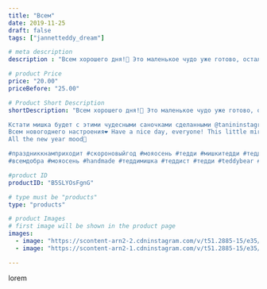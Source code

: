 ```yaml
---
title: "Всем"
date: 2019-11-25
draft: false
tags: ["jannetteddy_dream"]

# meta description
description : "Всем хорошего дня!🤗 Это маленькое чудо уже готово, осталось только сделать одежду! И образ будет завершён!🐻 Малыш из новой коллекции #рождественскиезабавы  Я пл"

# product Price
price: "20.00"
priceBefore: "25.00"

# Product Short Description
shortDescription: "Всем хорошего дня!🤗 Это маленькое чудо уже готово, осталось только сделать одежду! И образ будет завершён!🐻 Малыш из новой коллекции #рождественскиезабавы  Я планирую сшить яркую праздничную коллекцию Мишек к Новому Году🎄

Кстати мишка будет с этими чудесными саночками сделанными @tanininstagram 
Всем новогоднего настроения❤️ Have a nice day, everyone! This little miracle is already ready, you just have to make clothes! And the image will be completed! 🐻 The kid from the new collection #Christmas fun I plan to sew a bright holiday collection of Bears for the New Year🎄 By the way, the bear will be with these wonderful sledges made by @tanininstagram 
All the new year mood🧡

#праздниккнамприходит #скороновыйгод #мояосень #тедди #мишкитедди #теддимишки #мишкатедди
#всемдобра #мояосень #handmade #теддимишка #теддист #тедди #teddybear #teddy #artistteddybear #мишкитедди #мишкатедди #друзьятедди #teddybear🐻 #teddy🐻 #teddy_bear #teddybearlove #artistteddybear #artistteddy #своимируками #ручнаяработа"

#product ID
productID: "B5SLYOsFgnG"

# type must be "products"
type: "products"

# product Images
# first image will be shown in the product page
images:
  - image: "https://scontent-arn2-2.cdninstagram.com/v/t51.2885-15/e35/s1080x1080/73401911_119251442584517_6968980523477807957_n.jpg?_nc_ht=scontent-arn2-2.cdninstagram.com&_nc_cat=105&_nc_ohc=I3UTjopafTcAX9c2VMy&tp=1&oh=4793abefd43bf96c0b6b5661bb558b22&oe=605DAC93&ig_cache_key=MjE4NDg1ODgxMDYwNjQzMDM5MA%3D%3D.2"
  - image: "https://scontent-arn2-1.cdninstagram.com/v/t51.2885-15/e35/s1080x1080/75379760_425663564782502_5061469499938231828_n.jpg?_nc_ht=scontent-arn2-1.cdninstagram.com&_nc_cat=102&_nc_ohc=sjJfprBtnnQAX8hhyNw&tp=1&oh=2272406fcecafdc967ebe9261bcdb752&oe=605CFCE8&ig_cache_key=MjE4NDg1ODgxMDU4OTc3MjIxNQ%3D%3D.2"

---
```

lorem
